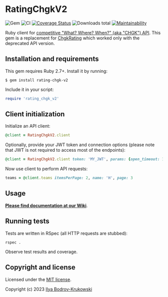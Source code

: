 # RatingChgkV2

![Gem](https://img.shields.io/gem/v/rating-chgk-v2)
![CI](https://github.com/bodrovis/rating-chgk-v2/actions/workflows/ci.yml/badge.svg)
[![Coverage Status](https://coveralls.io/repos/github/bodrovis/rating-chgk-v2/badge.svg?branch=master)](https://coveralls.io/github/bodrovis/rating-chgk-v2?branch=master)
![Downloads total](https://img.shields.io/gem/dt/rating-chgk-v2)
[![Maintainability](https://api.codeclimate.com/v1/badges/7f66becb60a968a1ca9f/maintainability)](https://codeclimate.com/github/bodrovis/rating-chgk-v2/maintainability)

Ruby client for [competitive "What? Where? When?" (aka "CHGK") API](http://api.rating.chgk.net/). This gem is a replacement for [ChgkRating](https://github.com/bodrovis/ChgkRating) which worked only with the deprecated API version.

## Installation and requirements

This gem requires Ruby 2.7+. Install it by running:

```
$ gem install rating-chgk-v2
```

Include it in your script:

```ruby
require 'rating_chgk_v2'
```

## Client initialization

Initialize an API client:

```ruby
@client = RatingChgkV2.client
```

Optionally, provide your JWT token and connection options (please note that JWT is not required to access most of the endpoints):

```ruby
@client = RatingChgkV2.client token: 'MY_JWT', params: {open_timeout: 100, timeout: 500}
```

Now use client to perform API requests:

```ruby
teams = @client.teams itemsPerPage: 2, name: 'Н', page: 3
```

## Usage

**[Please find documentation at our Wiki](https://github.com/bodrovis/rating-chgk-v2/wiki)**.

## Running tests

Tests are written in RSpec (all HTTP requests are stubbed):

```
rspec .
```

Observe test results and coverage.

## Copyright and license

Licensed under the [MIT license](./LICENSE.md).

Copyright (c) 2023 [Ilya Bodrov-Krukowski](http://bodrovis.tech)
